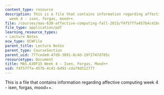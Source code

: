 ```yaml
---
content_type: resource
description: This is a file that contains information regarding affective computing
  week 4 - isen, forgas, mood++.
file: /courses/mas-630-affective-computing-fall-2015/f4f57ffa457b4c41bd91cda79d512777_MITMAS_630F15_Week4.pdf
file_type: application/pdf
learning_resource_types:
- Lecture Notes
ocw_type: OCWFile
parent_title: Lecture Notes
parent_type: CourseSection
parent_uid: 777cede0-47d9-3091-8c4d-19f2747d785c
resourcetype: Document
title: MAS.630F15 Week 4 - Isen, Forgas, Mood++
uid: f4f57ffa-457b-4c41-bd91-cda79d512777
---
```

This is a file that contains information regarding affective computing week 4 - isen, forgas, mood++.

